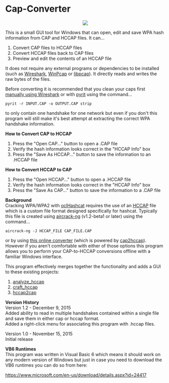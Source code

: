 # Cap-Converter
<p align="center"><img src="https://raw.githubusercontent.com/wpatoolkit/Cap-Converter/master/screenshot.png" /></p>
This is a small GUI tool for Windows that can open, edit and save WPA hash information from CAP and HCCAP files. It can...

1. Convert CAP files to HCCAP files<br>
2. Convert HCCAP files back to CAP files<br>
3. Preview and edit the contents of an HCCAP file<br>

It does not require any external programs or dependencies to be installed (such as <a href="https://www.wireshark.org/">Wireshark</a>, <a href="http://www.winpcap.org/">WinPcap</a> or <a href="http://www.tcpdump.org/">libpcap</a>). It directly reads and writes the raw bytes of the files.

Before converting it is recommended that you clean your caps first <a href="http://hackforums.net/showthread.php?tid=2974396">manually using Wireshark</a> or with <a href="https://code.google.com/p/pyrit/">pyrit</a> using the command...

`pyrit -r INPUT.CAP -o OUTPUT.CAP strip`

to only contain one handshake for one network but even if you don't this program will still make it's best attempt at extracting the correct WPA handshake information.

<b>How to Convert CAP to HCCAP</b><br>
1. Press the "Open CAP..." button to open a .CAP file<br>
2. Verify the hash information looks correct in the "HCCAP Info" box<br>
3. Press the "Save As HCCAP..." button to save the information to an .HCCAP file<br>

<b>How to Convert HCCAP to CAP</b><br>
1. Press the "Open HCCAP..." button to open a .HCCAP file<br>
2. Verify the hash information looks correct in the "HCCAP Info" box<br>
3. Press the "Save As CAP..." button to save the information to a .CAP file<br>

<b>Background</b><br>
Cracking WPA/WPA2 with <a href="https://hashcat.net/wiki/doku.php?id=cracking_wpawpa2">oclHashcat</a> requires the use of an <a href="https://hashcat.net/wiki/doku.php?id=hccap">HCCAP</a> file which is a custom file format designed specifically for hashcat. Typically this file is created using <a href="http://www.aircrack-ng.org/">aircrack-ng</a> (v1.2-beta1 or later) using the command...

`aircrack-ng -J HCCAP_FILE CAP_FILE.CAP`

or by using <a href="https://hashcat.net/cap2hccap/">this online converter</a> (which is powered by <a href="http://sourceforge.net/projects/cap2hccap/">cap2hccap</a>). However if you aren't comfortable with either of those options this program allows you to perform your CAP-to-HCCAP conversions offline with a familiar Windows interface.

This program effectively merges together the functionality and adds a GUI to these existing projects:<br>
1. <a href="https://github.com/philsmd/analyze_hccap">analyze_hccap</a><br>
2. <a href="https://github.com/philsmd/craft_hccap">craft_hccap</a><br>
3. <a href="https://github.com/philsmd/hccap2cap">hccap2cap</a><br>

<b>Version History</b><br>
Version 1.2 - December 9, 2015<br>
Added ability to read in multiple handshakes contained within a single file and save them in either cap or hccap format.<br>
Added a right-click menu for associating this program with .hccap files.

Version 1.0 - November 15, 2015<br>
Initial release

<b>VB6 Runtimes</b><br>
This program was written in Visual Basic 6 which means it should work on any modern version of Windows but just in case you need to download the VB6 runtimes you can do so from here:

<a href="https://www.microsoft.com/en-us/download/details.aspx?id=24417">https://www.microsoft.com/en-us/download/details.aspx?id=24417</a>
